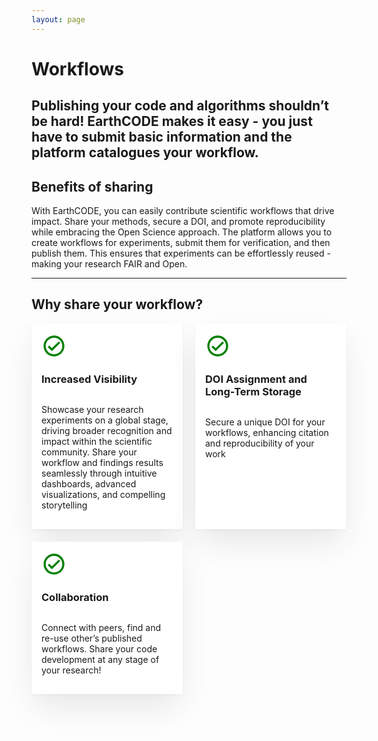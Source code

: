 ```yaml
---
layout: page
---
```

<div class="bg-grey">

# Workflows
## Publishing your code and algorithms shouldn’t be hard!​ EarthCODE makes it easy - you just have to submit basic information and the platform catalogues your workflow.

</div>
<div class="bg-white">

## Benefits of sharing
With EarthCODE, you can easily contribute scientific workflows that drive impact. Share your methods, secure a DOI, and promote reproducibility while embracing the Open Science approach. The platform allows you to create workflows for experiments, submit them for verification, and then publish them. This ensures that experiments can be effortlessly reused - making your research FAIR and Open.

---

## Why share your workflow?

  <div class="grid-container">
    <div class="benefit">
      <svg width="40" height="40" viewBox="0 0 40 40" fill="none" xmlns="http://www.w3.org/2000/svg"><path d="M19.9987 3.33337C10.7987 3.33337 3.33203 10.8 3.33203 20C3.33203 29.2 10.7987 36.6667 19.9987 36.6667C29.1987 36.6667 36.6654 29.2 36.6654 20C36.6654 10.8 29.1987 3.33337 19.9987 3.33337ZM19.9987 33.3334C12.6487 33.3334 6.66536 27.35 6.66536 20C6.66536 12.65 12.6487 6.66671 19.9987 6.66671C27.3487 6.66671 33.332 12.65 33.332 20C33.332 27.35 27.3487 33.3334 19.9987 33.3334ZM27.6487 12.6334L16.6654 23.6167L12.3487 19.3167L9.9987 21.6667L16.6654 28.3334L29.9987 15L27.6487 12.6334Z" fill="green"/></svg>
      <h3>Increased Visibility</h3>
      <p>Showcase your research experiments on a global stage, driving broader recognition and impact within the scientific community.  Share your workflow and findings results seamlessly through intuitive dashboards, advanced visualizations, and compelling storytelling</p>
    </div>
    <div class="benefit">
      <svg width="40" height="40" viewBox="0 0 40 40" fill="none" xmlns="http://www.w3.org/2000/svg"><path d="M19.9987 3.33337C10.7987 3.33337 3.33203 10.8 3.33203 20C3.33203 29.2 10.7987 36.6667 19.9987 36.6667C29.1987 36.6667 36.6654 29.2 36.6654 20C36.6654 10.8 29.1987 3.33337 19.9987 3.33337ZM19.9987 33.3334C12.6487 33.3334 6.66536 27.35 6.66536 20C6.66536 12.65 12.6487 6.66671 19.9987 6.66671C27.3487 6.66671 33.332 12.65 33.332 20C33.332 27.35 27.3487 33.3334 19.9987 33.3334ZM27.6487 12.6334L16.6654 23.6167L12.3487 19.3167L9.9987 21.6667L16.6654 28.3334L29.9987 15L27.6487 12.6334Z" fill="green"/></svg>
      <h3>DOI Assignment and Long-Term Storage</h3>
      <p>Secure a unique DOI for your workflows, enhancing citation and reproducibility of your work</p>
    </div>
    <div class="benefit">
      <svg width="40" height="40" viewBox="0 0 40 40" fill="none" xmlns="http://www.w3.org/2000/svg"><path d="M19.9987 3.33337C10.7987 3.33337 3.33203 10.8 3.33203 20C3.33203 29.2 10.7987 36.6667 19.9987 36.6667C29.1987 36.6667 36.6654 29.2 36.6654 20C36.6654 10.8 29.1987 3.33337 19.9987 3.33337ZM19.9987 33.3334C12.6487 33.3334 6.66536 27.35 6.66536 20C6.66536 12.65 12.6487 6.66671 19.9987 6.66671C27.3487 6.66671 33.332 12.65 33.332 20C33.332 27.35 27.3487 33.3334 19.9987 33.3334ZM27.6487 12.6334L16.6654 23.6167L12.3487 19.3167L9.9987 21.6667L16.6654 28.3334L29.9987 15L27.6487 12.6334Z" fill="green"/></svg>
      <h3>Collaboration</h3>
      <p>Connect with peers, find and re-use other’s published workflows. Share your code development at any stage of your research!</p>
    </div>
  </div>

</div>


<style>
  .grid-container {
    display: grid;
    gap: 20px;
    grid-template-columns: repeat(3, 1fr);
  }
  @media only screen and (max-width: 768px) {
    .grid-container {
      grid-template-columns: repeat(1, 1fr);
    }
  }
    @media only screen and (max-width: 1024px) {
    .grid-container {
      grid-template-columns: repeat(2, 1fr);
    }
  }
  .grid-container .platform,
  .grid-container .benefit {
    background: white;
    box-shadow: 0 2px 4px #3E34450A, 0 24px 48px -8px #3E34451F;
    padding: 16px;
    display: flex;
    flex-direction: column;
    justify-content: space-between;
  }
  .grid-container .benefit {
    justify-content: flex-start;
  }
  .platform h3 {
    font-size: 24px;
    line-height: 28.96px;
    margin: 0;
    margin-bottom: 4px;
  }
  .platform p {
    font-weight: 400;
    font-size: 16px;
    line-height: 24px;
    margin-bottom: 16px;
  }
  .platform a {
    font-family: NotesESAbold;
    font-size: 16px;
    line-height: 24px;
    text-transform: uppercase;
    letter-spacing: 1.6px;
    display: inline-flex;
    align-items: center;
    margin: 10px 0;
  }
  .platform a svg {
    margin-left: 8px;
    transition: all .3s ease-in-out;
  }
  .platform a:hover svg {
    margin-left: 12px;
  }
</style>
